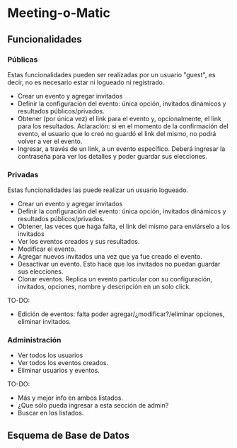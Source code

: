# Meeting-o-Matic

## Funcionalidades

### Públicas
Estas funcionalidades pueden ser realizadas por un usuario "guest", es decir, no es necesario estar ni logueado ni registrado.

* Crear un evento y agregar invitados
* Definir la configuración del evento: única opción, invitados dinámicos y resultados públicos/privados.
* Obtener (por única vez) el link para el evento y, opcionalmente, el link para los resultados. Aclaración: si en el momento de la confirmación del evento, el usuario que lo creó no guardó el link del mismo, no podrá volver a ver el evento.
* Ingresar, a través de un link, a un evento específico. Deberá ingresar la contraseña para ver los detalles y poder guardar sus elecciones.


### Privadas
Estas funcionalidades las puede realizar un usuario logueado.

* Crear un evento y agregar invitados
* Definir la configuración del evento: única opción, invitados dinámicos y resultados públicos/privados.
* Obtener, las veces que haga falta, el link del mismo para enviárselo a los invitados
* Ver los eventos creados y sus resultados.
* Modificar el evento.
* Agregar nuevos invitados una vez que ya fue creado el evento.
* Desactivar un evento. Esto hace que los invitados no puedan guardar sus elecciones.
* Clonar eventos. Replica un evento particular con su configuración, invitados, opciones, nombre y descripción en un solo click.

TO-DO:

* Edición de eventos: falta poder agregar/¿modificar?/eliminar opciones, eliminar invitados.


### Administración

* Ver todos los usuarios
* Ver todos los eventos creados.
* Eliminar usuarios y eventos.

TO-DO:

* Más y mejor info en ambos listados.
* ¿Que sólo pueda ingresar a esta sección de admin?
* Buscar en los listados.

## Esquema de Base de Datos

